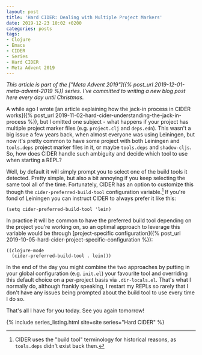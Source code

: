 ```yaml
---
layout: post
title: 'Hard CIDER: Dealing with Multiple Project Markers'
date: 2019-12-23 10:02 +0200
categories: posts
tags:
- Clojure
- Emacs
- CIDER
- Series
- Hard CIDER
- Meta Advent 2019
---
```


*This article is part of the ["Meta Advent 2019"]({% post_url 2019-12-01-meta-advent-2019 %}) series. I've committed to writing
a new blog post here every day until Christmas.*

A while ago I wrote [an article explaining how the jack-in process in CIDER works]({% post_url 2019-11-02-hard-cider-understanding-the-jack-in-process %}), but I omitted one subject -
what happens if your project has multiple project marker files (e.g. `project.clj` and `deps.edn`).
This wasn't a big issue a few years back, when almost everyone was using Leiningen, but now it's pretty
common to have some project with both Leiningen and `tools.deps` project marker files in it, or maybe `tools.deps`
and `shadow-cljs`. So, how does CIDER handle such ambiguity and decide which tool to use when starting a REPL?

Well, by default it will simply prompt you to select one of the build tools it detected. Pretty simple, but
also a bit annoying if you keep selecting the same tool all of the time. Fortunately, CIDER has an option
to customize this though the `cider-preferred-build-tool` configuration variable.[^1] If you're fond of Leiningen you can
instruct CIDER to always prefer it like this:

``` emacs-lisp
(setq cider-preferred-build-tool 'lein)
```

In practice it will be common to have the preferred build tool depending on the project you're working on,
so an optimal approach to leverage this variable would be through [project-specific configuration]({% post_url 2019-10-05-hard-cider-project-specific-configuration %}):

``` emacs-lisp
((clojure-mode
  (cider-preferred-build-tool . lein)))
```

In the end of the day you might combine the two approaches by putting in your global configuration (e.g. `init.el`) your
favourite tool and overriding this default choice on a per-project basis via `.dir-locals.el`. That's what I normally do,
although frankly speaking, I restart my REPLs so rarely that I don't have any issues being prompted about the
build tool to use every time I do so.

That's all I have for you today. See you again tomorrow!

[^1]: CIDER uses the "build tool" terminology for historical reasons, as `tools.deps` didn't exist back then.

{% include series_listing.html site=site series="Hard CIDER" %}
